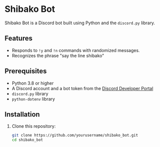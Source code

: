 # Shibako Bot

Shibako Bot is a Discord bot built using Python and the `discord.py` library.

## Features

- Responds to `!y` and `!n` commands with randomized messages.
- Recognizes the phrase "say the line shibako"

## Prerequisites

- Python 3.8 or higher
- A Discord account and a bot token from the [Discord Developer Portal](https://discord.com/developers/applications)
- `discord.py` library
- `python-dotenv` library

## Installation

1. Clone this repository:
   ```bash
   git clone https://github.com/yourusername/shibako_bot.git
   cd shibako_bot